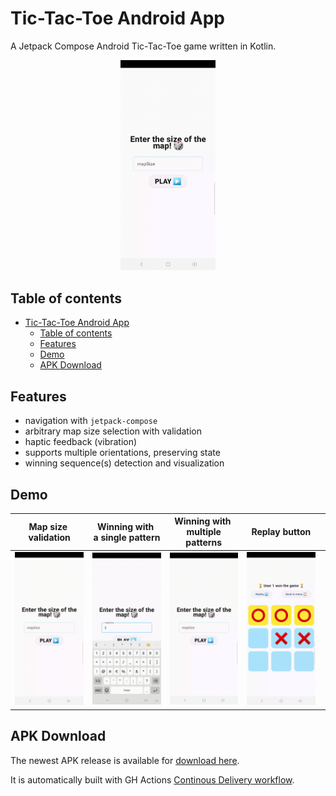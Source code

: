 # Tic-Tac-Toe Android App

A Jetpack Compose Android Tic-Tac-Toe game written in Kotlin.

<p align="center">
  <img src="./images/multiple_wins_map_5x5.gif" width="30%">
<p/>

## Table of contents

- [Tic-Tac-Toe Android App](#tic-tac-toe-android-app)
  - [Table of contents](#table-of-contents)
  - [Features](#features)
  - [Demo](#demo)
  - [APK Download](#apk-download)

## Features

- navigation with `jetpack-compose`
- arbitrary map size selection with validation
- haptic feedback (vibration)
- supports multiple orientations, preserving state
- winning sequence(s) detection and visualization

## Demo


| &nbsp;&nbsp;&nbsp;&nbsp;&nbsp;&nbsp;Map&nbsp;size&nbsp;&nbsp;&nbsp;&nbsp;&nbsp;&nbsp;&nbsp;<br/>validation | &nbsp;&nbsp;Winning&nbsp;with&nbsp;&nbsp;&nbsp;<br/>a single pattern | &nbsp;&nbsp;Winning&nbsp;with&nbsp;&nbsp;&nbsp;<br/>multiple patterns | &nbsp;&nbsp;Replay&nbsp;button&nbsp;&nbsp; | &nbsp;Multiple&nbsp;screen<br/> orientations support |
| :---:| :---: | :---: | :----: | :---: |
| <img style="width:120px" src="./images/mapsize_validation.gif">       | <img style="width:120px" src="./images/winning_map_3x3.gif">                    | <img style="width:120px" src="./images/multiple_wins_map_5x5.gif">               | <img style="width:120px" src="./images/replay_and_a_draw.gif">  | <img style="width:120px" src="./images/orientation_change.gif">                        |

## APK Download

The newest APK release is available for [download here](https://github.com/Xintre/TicTacToe/releases).

It is automatically built with GH Actions [Continous Delivery workflow](./.github/workflows/cd.yml).
